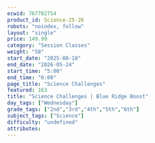 ```yaml
---
ecwid: 767782754
product_id: Science-25-26
robots: "noindex, follow"
layout: "single"
price: 149.99
category: "Session Classes"
weight: "58"
start_date: "2025-08-18"
end_date: "2026-05-24"
start_time: "5:00"
end_time: "6:00"
page_title: "Science Challenges"
featured: 163
title: "Science Challenges | Blue Ridge Boost"
day_tags: ["Wednesday"]
grade_tags: ["2nd","3rd","4th","5th","6th"]
subject_tags: ["Science"]
difficulty: "undefined"
attributes:
---
```

